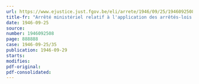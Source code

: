 ```yaml
---
url: https://www.ejustice.just.fgov.be/eli/arrete/1946/09/25/1946092508/justel
title-fr: "Arrêté ministériel relatif à l'application des arrêtés-lois du 15 novembre 1945, du 10 janvier 1946, du 28 juin 1946, et de la circulaire du 13 juillet 1946 du Ministre de l'Intérieur concernant l'aide au rééquipement ménager des travailleurs"
date: 1946-09-25
source:
number: 1946092508
page: 888888
case: 1946-09-25/35
publication: 1946-09-29
starts:
modifies:
pdf-original:
pdf-consolidated:
---
```


